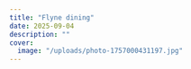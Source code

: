 ```yaml
---
title: "Flyne dining"
date: 2025-09-04
description: ""
cover:
  image: "/uploads/photo-1757000431197.jpg"
---
```


